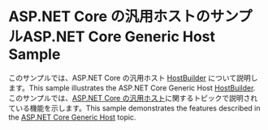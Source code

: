 # <a name="aspnet-core-generic-host-sample"></a><span data-ttu-id="14973-101">ASP.NET Core の汎用ホストのサンプル</span><span class="sxs-lookup"><span data-stu-id="14973-101">ASP.NET Core Generic Host Sample</span></span>

<span data-ttu-id="14973-102">このサンプルでは、ASP.NET Core の汎用ホスト [HostBuilder](https://docs.microsoft.com/dotnet/api/microsoft.extensions.hosting.ihostedservice) について説明します。</span><span class="sxs-lookup"><span data-stu-id="14973-102">This sample illustrates the ASP.NET Core Generic Host [HostBuilder](https://docs.microsoft.com/dotnet/api/microsoft.extensions.hosting.ihostedservice).</span></span> <span data-ttu-id="14973-103">このサンプルでは、[ASP.NET Core の汎用ホスト](https://docs.microsoft.com/aspnet/core/fundamentals/host/generic-host)に関するトピックで説明されている機能を示します。</span><span class="sxs-lookup"><span data-stu-id="14973-103">This sample demonstrates the features described in the [ASP.NET Core Generic Host](https://docs.microsoft.com/aspnet/core/fundamentals/host/generic-host) topic.</span></span>
